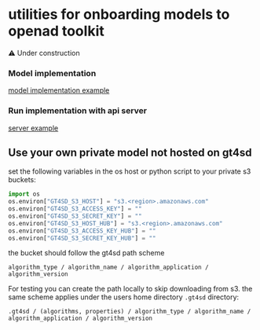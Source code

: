 # utilities for onboarding models to openad toolkit

⚠️ Under construction

### Model implementation

[model implementation example](examples/template_implementation.py)

### Run implementation with api server
[server example](examples/run_server.py)

## Use your own private model not hosted on gt4sd
set the following variables in the os host or python script to your private s3 buckets:

```python
import os
os.environ["GT4SD_S3_HOST"] = "s3.<region>.amazonaws.com"
os.environ["GT4SD_S3_ACCESS_KEY"] = ""
os.environ["GT4SD_S3_SECRET_KEY"] = ""
os.environ["GT4SD_S3_HOST_HUB"] = "s3.<region>.amazonaws.com"
os.environ["GT4SD_S3_ACCESS_KEY_HUB"] = ""
os.environ["GT4SD_S3_SECRET_KEY_HUB"] = ""
```

the bucket should follow the gt4sd path scheme

`algorithm_type / algorithm_name / algorithm_application / algorithm_version`

For testing you can create the path locally to skip downloading from s3. the same scheme applies under the users home directory `.gt4sd` directory:

`.gt4sd / (algorithms, properties) / algorithm_type / algorithm_name / algorithm_application / algorithm_version`